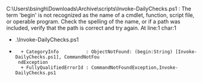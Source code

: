 C:\Users\bsingh\Downloads\Archive\scripts\Invoke-DailyChecks.ps1 : The term 'begin' is not
recognized as the name of a cmdlet, function, script file, or operable program. Check the spelling
of the name, or if a path was included, verify that the path is correct and try again.
At line:1 char:1
+ .\Invoke-DailyChecks.ps1
+ ~~~~~~~~~~~~~~~~~~~~~~~~
    + CategoryInfo          : ObjectNotFound: (begin:String) [Invoke-DailyChecks.ps1], CommandNotFou
   ndException
    + FullyQualifiedErrorId : CommandNotFoundException,Invoke-DailyChecks.ps1
